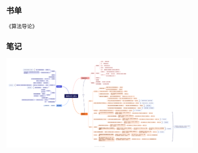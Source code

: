 
## 书单

《算法导论》

## 笔记

![](https://raw.githubusercontent.com/yixy4app/images/picgo/202307231518444.png)

